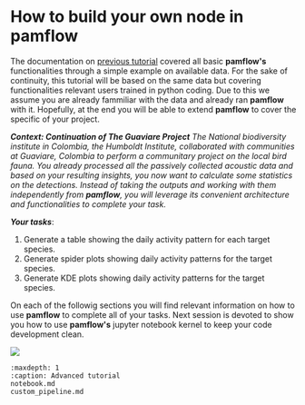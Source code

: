 # How to build your own node in **pamflow** 

The documentation on [previous tutorial](../../tutorial/index.md) covered all basic **pamflow's**  functionalities through a simple example on available data. For the sake of continuity, this tutorial will be based on the same data but covering functionalities  relevant users trained in python coding. Due to  this we assume you are already fammiliar with the data  and already ran **pamflow** with it. Hopefully, at the end you will be able to extend **pamflow** to cover the specific of your project.



***Context: Continuation of The Guaviare Project***
*The National biodiversity institute in Colombia, the Humboldt Institute, collaborated with communities at Guaviare, Colombia to perform a communitary project on the local bird fauna. You already processed all the passively collected acoustic data and based on your resulting insights, you now want to calculate some statistics on the detections. Instead of taking the outputs and working with them independently from **pamflow**, you will leverage its convenient architecture and functionalities to complete your task.*

***Your tasks***: 
1. Generate a table showing the daily activity pattern for each target species.
2. Generate spider plots showing daily activity patterns for the target species.
3. Generate KDE plots showing daily activity patterns for the target species.



On each of the followig sections you will find relevant information on how to use **pamflow** to complete all of your tasks. Next session is devoted to show you how to use  **pamflow's** jupyter notebook kernel to keep your code development clean. 

![](../../meta/images/pamflow_intro.jpg)



```{toctree}
:maxdepth: 1
:caption: Advanced tutorial
notebook.md
custom_pipeline.md





